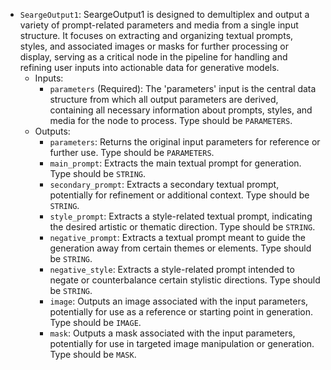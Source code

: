 - `SeargeOutput1`: SeargeOutput1 is designed to demultiplex and output a variety of prompt-related parameters and media from a single input structure. It focuses on extracting and organizing textual prompts, styles, and associated images or masks for further processing or display, serving as a critical node in the pipeline for handling and refining user inputs into actionable data for generative models.
    - Inputs:
        - `parameters` (Required): The 'parameters' input is the central data structure from which all output parameters are derived, containing all necessary information about prompts, styles, and media for the node to process. Type should be `PARAMETERS`.
    - Outputs:
        - `parameters`: Returns the original input parameters for reference or further use. Type should be `PARAMETERS`.
        - `main_prompt`: Extracts the main textual prompt for generation. Type should be `STRING`.
        - `secondary_prompt`: Extracts a secondary textual prompt, potentially for refinement or additional context. Type should be `STRING`.
        - `style_prompt`: Extracts a style-related textual prompt, indicating the desired artistic or thematic direction. Type should be `STRING`.
        - `negative_prompt`: Extracts a textual prompt meant to guide the generation away from certain themes or elements. Type should be `STRING`.
        - `negative_style`: Extracts a style-related prompt intended to negate or counterbalance certain stylistic directions. Type should be `STRING`.
        - `image`: Outputs an image associated with the input parameters, potentially for use as a reference or starting point in generation. Type should be `IMAGE`.
        - `mask`: Outputs a mask associated with the input parameters, potentially for use in targeted image manipulation or generation. Type should be `MASK`.
